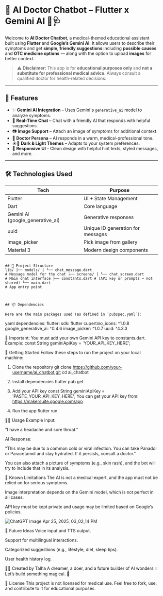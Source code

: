# 🤖 AI Doctor Chatbot – Flutter x Gemini AI 💬🩺

Welcome to **AI Doctor Chatbot**, a medical-themed educational assistant built using **Flutter** and **Google’s Gemini AI**. It allows users to describe their symptoms and get **simple, friendly suggestions** including **possible causes** and **OTC medicine options** — along with the option to upload **images** for better context.

> ⚠️ **Disclaimer:** This app is for **educational purposes only** and **not a substitute for professional medical advice**. Always consult a qualified doctor for health-related decisions.

---

## 🌟 Features

- ✨ **Gemini AI Integration** – Uses Gemini's `generative_ai` model to analyze symptoms.
- 💬 **Real-Time Chat** – Chat with a friendly AI that responds with helpful suggestions.
- 📷 **Image Support** – Attach an image of symptoms for additional context.
- 🧠 **Doctor Persona** – AI responds in a warm, medical-professional tone.
- ☀️🌙 **Dark & Light Themes** – Adapts to your system preferences.
- 📱 **Responsive UI** – Clean design with helpful hint texts, styled messages, and more.

---

## 🛠️ Technologies Used

| Tech | Purpose |
|------|---------|
| Flutter | UI + State Management |
| Dart | Core language |
| Gemini AI (google_generative_ai) | Generative responses |
| uuid | Unique ID generation for messages |
| image_picker | Pick image from gallery |
| Material 3 | Modern design components |

```

## 📁 Project Structure
lib/ ├── models/ │ └── chat_message.dart 
# Message model for the chat ├── screens/ │ └── chat_screen.dart 
# Main chat interface ├── constants.dart # (API key or prompts – not shared) └── main.dart 
# App entry point



## 📦 Dependencies

Here are the main packages used (as defined in `pubspec.yaml`):

```
yaml
dependencies:
  flutter:
    sdk: flutter
  cupertino_icons: ^1.0.8
  google_generative_ai: ^0.4.6
  image_picker: ^1.0.7
  uuid: ^4.3.3

  
🔐 Important: You must add your own Gemini API key to constants.dart.
Example:
const String geminiApiKey = 'YOUR_API_KEY_HERE';


🚀 Getting Started
Follow these steps to run the project on your local machine:

1. Clone the repository
   git clone https://github.com/your-username/ai_chatbot.git
cd ai_chatbot
2. Install dependencies
   flutter pub get
3. Add your API key
   const String geminiApiKey = 'PASTE_YOUR_API_KEY_HERE';
You can get your API key from: https://makersuite.google.com/app

4. Run the app
  flutter run


👨‍⚕️ Usage Example
Input:

"I have a headache and sore throat."

AI Response:

"This may be due to a common cold or viral infection. You can take Panadol or Paracetamol and stay hydrated. If it persists, consult a doctor."

You can also attach a picture of symptoms (e.g., skin rash), and the bot will try to include that in its analysis.


📌 Known Limitations
The AI is not a medical expert, and the app must not be relied on for serious symptoms.

Image interpretation depends on the Gemini model, which is not perfect in all cases.

API key must be kept private and usage may be limited based on Google’s policies.

![ChatGPT Image Apr 25, 2025, 03_02_14 PM](https://github.com/user-attachments/assets/264822e3-5248-4ef4-8a16-905efa201e03)

🧠 Future Ideas
Voice input and TTS output.

Support for multilingual interactions.

Categorized suggestions (e.g., lifestyle, diet, sleep tips).

User health history log.

👨‍💻 Created by Talha
A dreamer, a doer, and a future builder of AI wonders 💡
Let’s build something magical. 🚀

📄 License
This project is not licensed for medical use.
Feel free to fork, use, and contribute to it for educational purposes.
